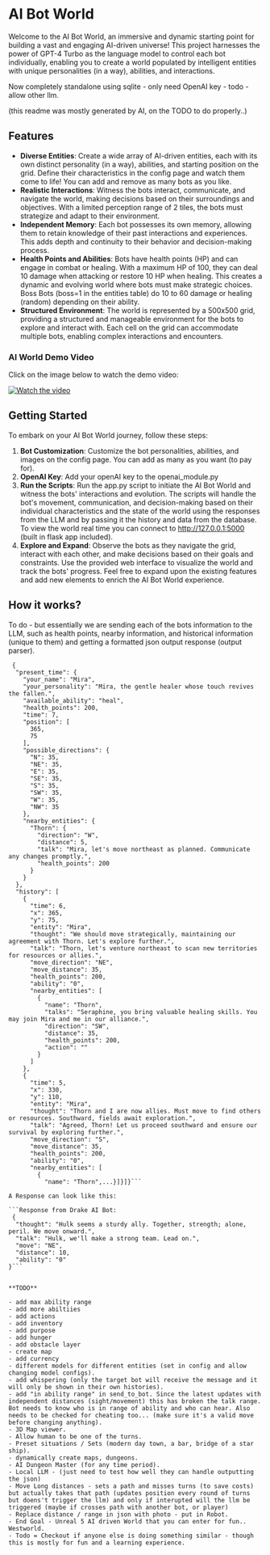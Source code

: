 # AI Bot World

Welcome to the AI Bot World, an immersive and dynamic starting point for building a vast and engaging AI-driven universe! This project harnesses the power of GPT-4 Turbo as the language model to control each bot individually, enabling you to create a world populated by intelligent entities with unique personalities (in a way), abilities, and interactions.

Now completely standalone using sqlite - only need OpenAI key - todo - allow other llm.

(this readme was mostly generated by AI, on the TODO to do properly..)

## Features

- **Diverse Entities**: Create a wide array of AI-driven entities, each with its own distinct personality (in a way), abilities, and starting position on the grid. Define their characteristics in the config page and watch them come to life! You can add and remove as many bots as you like.
- **Realistic Interactions**: Witness the bots interact, communicate, and navigate the world, making decisions based on their surroundings and objectives. With a limited perception range of 2 tiles, the bots must strategize and adapt to their environment.
- **Independent Memory**: Each bot possesses its own memory, allowing them to retain knowledge of their past interactions and experiences. This adds depth and continuity to their behavior and decision-making process.
- **Health Points and Abilities**: Bots have health points (HP) and can engage in combat or healing. With a maximum HP of 100, they can deal 10 damage when attacking or restore 10 HP when healing. This creates a dynamic and evolving world where bots must make strategic choices. Boss Bots (boss=1 in the entities table) do 10 to 60 damage or healing (random) depending on their ability.
- **Structured Environment**: The world is represented by a 500x500 grid, providing a structured and manageable environment for the bots to explore and interact with. Each cell on the grid can accommodate multiple bots, enabling complex interactions and encounters.

### AI World Demo Video
Click on the image below to watch the demo video:

[![Watch the video](https://downloads.xaya.io/screenshot.jpg)](https://downloads.xaya.io/AI-world-v1.mp4)

## Getting Started

To embark on your AI Bot World journey, follow these steps:

1. **Bot Customization**: Customize the bot personalities, abilities, and images on the config page. You can add as many as you want (to pay for).
2. **OpenAI Key**: Add your openAI key to the openai_module.py
4. **Run the Scripts**: Run the app.py script to initiate the AI Bot World and witness the bots' interactions and evolution. The scripts will handle the bot's movement, communication, and decision-making based on their individual characteristics and the state of the world using the responses from the LLM and by passing it the history and data from the database. To view the world real time you can connect to http://127.0.0.1:5000 (built in flask app included).
5. **Explore and Expand**: Observe the bots as they navigate the grid, interact with each other, and make decisions based on their goals and constraints. Use the provided web interface to visualize the world and track the bots' progress. Feel free to expand upon the existing features and add new elements to enrich the AI Bot World experience.

## How it works?

To do - but essentially we are sending each of the bots information to the LLM, such as health points, nearby information, and historical information (unique to them) and getting a formatted json output response (output parser).

```Data sent to Mira AI Bot:
 {
  "present_time": {
    "your_name": "Mira",
    "your_personality": "Mira, the gentle healer whose touch revives the fallen.",
    "available_ability": "heal",
    "health_points": 200,
    "time": 7,
    "position": [
      365,
      75
    ],
    "possible_directions": {
      "N": 35,
      "NE": 35,
      "E": 35,
      "SE": 35,
      "S": 35,
      "SW": 35,
      "W": 35,
      "NW": 35
    },
    "nearby_entities": {
      "Thorn": {
        "direction": "W",
        "distance": 5,
        "talk": "Mira, let's move northeast as planned. Communicate any changes promptly.",
        "health_points": 200
      }
    }
  },
  "history": [
    {
      "time": 6,
      "x": 365,
      "y": 75,
      "entity": "Mira",
      "thought": "We should move strategically, maintaining our agreement with Thorn. Let's explore further.",
      "talk": "Thorn, let's venture northeast to scan new territories for resources or allies.",
      "move_direction": "NE",
      "move_distance": 35,
      "health_points": 200,
      "ability": "0",
      "nearby_entities": [
        {
          "name": "Thorn",
          "talks": "Seraphine, you bring valuable healing skills. You may join Mira and me in our alliance.",
          "direction": "SW",
          "distance": 35,
          "health_points": 200,
          "action": ""
        }
      ]
    },
    {
      "time": 5,
      "x": 330,
      "y": 110,
      "entity": "Mira",
      "thought": "Thorn and I are now allies. Must move to find others or resources. Southward, fields await exploration.",
      "talk": "Agreed, Thorn! Let us proceed southward and ensure our survival by exploring further.",
      "move_direction": "S",
      "move_distance": 35,
      "health_points": 200,
      "ability": "0",
      "nearby_entities": [
        {
          "name": "Thorn",...}]}]}```

A Response can look like this:

```Response from Drake AI Bot:
 {
  "thought": "Hulk seems a sturdy ally. Together, strength; alone, peril. We move onward.",
  "talk": "Hulk, we'll make a strong team. Lead on.",
  "move": "NE",
  "distance": 10,
  "ability": "0"
}```


**TODO**

- add max ability range
- add more abiltiies
- add actions 
- add inventory
- add purpose
- add hunger
- add obstacle layer
- create map
- add currency
- different models for different entities (set in config and allow changing model configs).
- add whispering (only the target bot will receive the message and it will only be shown in their own histories).
- add "in ability range" in send_to_bot. Since the latest updates with independent distances (sight/movement) this has broken the talk range. Bot needs to know who is in range of ability and who can hear. Also needs to be checked for cheating too... (make sure it's a valid move before changing anything).
- 3D Map viewer.
- Allow human to be one of the turns.
- Preset situations / Sets (modern day town, a bar, bridge of a star ship).
- dynamically create maps, dungeons.
- AI Dungeon Master (for any time period).
- Local LLM - (just need to test how well they can handle outputting the json)
- Move Long distances - sets a path and misses turns (to save costs) but actually takes that path (updates position every round of turns but doens't trigger the llm) and only if interupted will the llm be triggered (maybe if crosses path with another bot, or player)
- Replace distance / range in json with photo - put in Robot.
- End Goal - Unreal 5 AI driven World that you can enter for fun.. Westworld.
- Todo = Checkout if anyone else is doing something similar - though this is mostly for fun and a learning experience.
